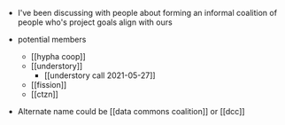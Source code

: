 - I've been discussing with people about forming an informal coalition of people who's project goals align with ours
- potential members
	- [[hypha coop]]
	- [[understory]]
		- [[understory call 2021-05-27]]
	- [[fission]]
	- [[ctzn]]

- Alternate name could be [[data commons coalition]] or [[dcc]]